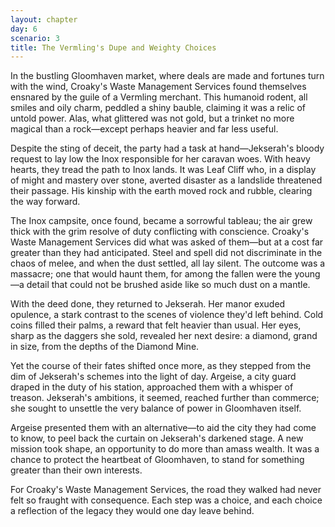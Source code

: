 ```yaml
---
layout: chapter
day: 6
scenario: 3
title: The Vermling's Dupe and Weighty Choices
---
```


In the bustling Gloomhaven market, where deals are made and fortunes turn with
the wind, Croaky's Waste Management Services found themselves ensnared by the
guile of a Vermling merchant. This humanoid rodent, all smiles and oily charm,
peddled a shiny bauble, claiming it was a relic of untold power. Alas, what
glittered was not gold, but a trinket no more magical than a rock—except perhaps
heavier and far less useful.

Despite the sting of deceit, the party had a task at hand—Jekserah's bloody
request to lay low the Inox responsible for her caravan woes. With heavy hearts,
they tread the path to Inox lands. It was Leaf Cliff who, in a display of might
and mastery over stone, averted disaster as a landslide threatened their
passage. His kinship with the earth moved rock and rubble, clearing the way
forward.

The Inox campsite, once found, became a sorrowful tableau; the air grew thick
with the grim resolve of duty conflicting with conscience. Croaky's Waste
Management Services did what was asked of them—but at a cost far greater than
they had anticipated. Steel and spell did not discriminate in the chaos of
melee, and when the dust settled, all lay silent. The outcome was a massacre;
one that would haunt them, for among the fallen were the young—a detail that
could not be brushed aside like so much dust on a mantle.

With the deed done, they returned to Jekserah. Her manor exuded opulence, a
stark contrast to the scenes of violence they'd left behind. Cold coins filled
their palms, a reward that felt heavier than usual. Her eyes, sharp as the
daggers she sold, revealed her next desire: a diamond, grand in size, from the
depths of the Diamond Mine.

Yet the course of their fates shifted once more, as they stepped from the dim of
Jekserah's schemes into the light of day. Argeise, a city guard draped in the
duty of his station, approached them with a whisper of treason. Jekserah's
ambitions, it seemed, reached further than commerce; she sought to unsettle the
very balance of power in Gloomhaven itself.

Argeise presented them with an alternative—to aid the city they had come to
know, to peel back the curtain on Jekserah's darkened stage. A new mission took
shape, an opportunity to do more than amass wealth. It was a chance to protect
the heartbeat of Gloomhaven, to stand for something greater than their own
interests.

For Croaky's Waste Management Services, the road they walked had never felt so
fraught with consequence. Each step was a choice, and each choice a reflection
of the legacy they would one day leave behind.
